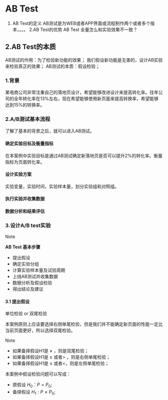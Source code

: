 AB Test
================================
1. AB Test的定义
AB测试是为WEB或者APP界面或流程制作两个或者多个版本，。。。
2.AB Test的优势
AB Test 全量怎么和实验效果不一致？
## 2.AB Test的本质
AB测试的作用：为了检验新功能的效果；
我们假设新功能是无害的，设计AB实验来检验真正的效果；
AB测试的本质：假设检验；


### 1.背景
某电商公司非常注重自己的落地页设计，希望能够改进设计来提高转化率。往年公司的全年转化率在13%左右，现在希望能够使用新页面来提高转换率，希望能够达到15%的转换率。

### 2.A/B测试基本流程
了解了基本的背景之后，就可以进入AB测试。



#### 确定实验目标及衡量指标
在本案例中实验目标是通过AB测试确定新落地页是否可以提升2%的转化率。衡量指标为页面转化率。
#### 设计实验方案
实验变量，实验时间，实验样本量，划分实验组和对照组。
#### 执行实验并收集数据
#### 数据分析和结果评估


### 3.设计A/B test实验
> [!NOTE]
> **AB Test 基本步骤**
> - 提出假设
> - 确定实验分组
> - 计算实验样本量及试验周期
> - 上线AB测试并收集数据
> - 数据分析及假设检验
> - 得出结论及建议

#### 3.1 提出假设
单位检验 or 双尾检验

本案例原则上应该要选择右侧单尾检验，但是我们并不能确定新页面的性能一定比当前页面更好，所以选择双尾检验。

> [!NOTE]
> - 如果备择假设H1是 $\neq$ ，则是双尾检验；
> - 如果备择假设H1是 $\ge$ 或者$>$ ，则是右侧单尾检验；
> - 如果备择假设H1是 $\le$ 或者$<$，则是左侧单尾检验；

本案例中假设检验问题可以写成：
- 原假设 $H_0： P=P_0$;
- 备择假设 $H_1: P\neq P_0$;
